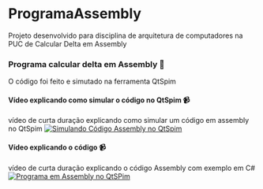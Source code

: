 # ProgramaAssembly
Projeto desenvolvido para disciplina de arquitetura de computadores na PUC de Calcular Delta em Assembly

### Programa calcular delta em Assembly 📌
O código foi feito e simutado na ferramenta QtSpim

#### Vídeo explicando como simular o código no QtSpim 📹
vídeo de curta duração explicando como simular um código em assembly no QtSpim
[![Simulando Código Assembly no QtSpim](http://img.youtube.com/vi/s1BLG5P5SY4/0.jpg)](http://www.youtube.com/watch?v=s1BLG5P5SY4 "Simulando Código Assembly no QtSpim")

#### Vídeo explicando o código 📹
vídeo de curta duração explicando o código Assembly com exemplo em C#
[![Programa em Assembly no QtSPim](http://img.youtube.com/vi/T8ED3w2kiBg/0.jpg)](http://www.youtube.com/watch?v=T8ED3w2kiBg "Programa em Assembly no QtSPim")
